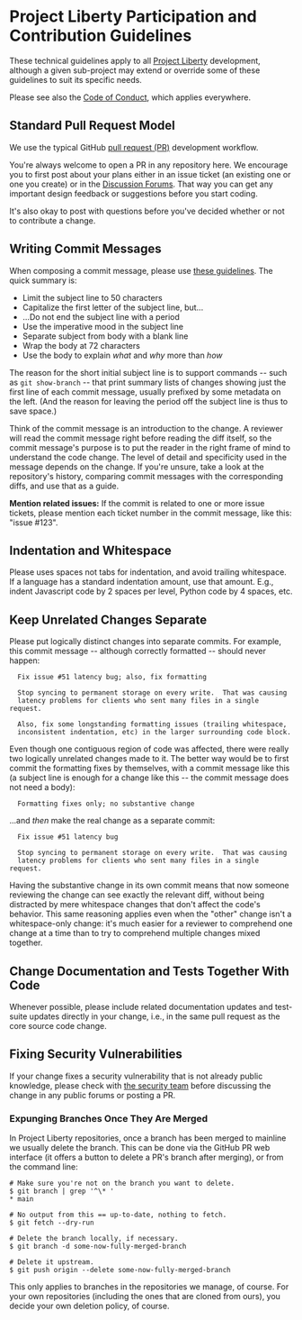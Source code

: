 # Project Liberty Participation and Contribution Guidelines

These technical guidelines apply to all [Project
Liberty](https://ProjectLiberty.io/) development, although a given
sub-project may extend or override some of these guidelines to suit
its specific needs.

Please see also the [Code of Conduct](CODE_OF_CONDUCT), which applies
everywhere.

## Standard Pull Request Model

We use the typical GitHub [pull request
(PR)](https://docs.github.com/en/github/collaborating-with-issues-and-pull-requests/about-pull-requests)
development workflow.

You're always welcome to open a PR in any repository here.  We
encourage you to first post about your plans either in an issue ticket
(an existing one or one you create) or in the [Discussion
Forums](https://forums.projectliberty.io/).  That way you can get any
important design feedback or suggestions before you start coding.

It's also okay to post with questions before you've decided whether or
not to contribute a change.

## Writing Commit Messages

When composing a commit message, please use [these
guidelines](https://chris.beams.io/posts/git-commit/).  The quick
summary is:

* Limit the subject line to 50 characters
* Capitalize the first letter of the subject line, but...
* ...Do not end the subject line with a period
* Use the imperative mood in the subject line
* Separate subject from body with a blank line
* Wrap the body at 72 characters
* Use the body to explain _what_ and _why_ more than _how_

The reason for the short initial subject line is to support commands
-- such as `git show-branch` -- that print summary lists of changes
showing just the first line of each commit message, usually prefixed
by some metadata on the left.  (And the reason for leaving the period
off the subject line is thus to save space.)

Think of the commit message is an introduction to the change.  A
reviewer will read the commit message right before reading the diff
itself, so the commit message's purpose is to put the reader in the
right frame of mind to understand the code change.  The level of
detail and specificity used in the message depends on the change.  If
you're unsure, take a look at the repository's history, comparing
commit messages with the corresponding diffs, and use that as a guide.

**Mention related issues:** If the commit is related to one or more
issue tickets, please mention each ticket number in the commit
message, like this: "issue #123".

## Indentation and Whitespace

Please uses spaces not tabs for indentation, and avoid trailing
whitespace.  If a language has a standard indentation amount, use that
amount.  E.g., indent Javascript code by 2 spaces per level, Python
code by 4 spaces, etc.

## Keep Unrelated Changes Separate

Please put logically distinct changes into separate commits.  For
example, this commit message -- although correctly formatted -- should
never happen:

```
  Fix issue #51 latency bug; also, fix formatting

  Stop syncing to permanent storage on every write.  That was causing
  latency problems for clients who sent many files in a single request.

  Also, fix some longstanding formatting issues (trailing whitespace,
  inconsistent indentation, etc) in the larger surrounding code block.
```

Even though one contiguous region of code was affected, there were
really two logically unrelated changes made to it.  The better way
would be to first commit the formatting fixes by themselves, with a
commit message like this (a subject line is enough for a change like
this -- the commit message does not need a body):

```
  Formatting fixes only; no substantive change
```

...and _then_ make the real change as a separate commit:

```
  Fix issue #51 latency bug

  Stop syncing to permanent storage on every write.  That was causing
  latency problems for clients who sent many files in a single request.
```

Having the substantive change in its own commit means that now someone
reviewing the change can see exactly the relevant diff, without being
distracted by mere whitespace changes that don't affect the code's
behavior.  This same reasoning applies even when the "other" change
isn't a whitespace-only change: it's much easier for a reviewer to
comprehend one change at a time than to try to comprehend multiple
changes mixed together.

## Change Documentation and Tests Together With Code

Whenever possible, please include related documentation updates and
test-suite updates directly in your change, i.e., in the same pull
request as the core source code change.

## Fixing Security Vulnerabilities

If your change fixes a security vulnerability that is not already
public knowledge, please check with [the security
team](mailto:security@projectliberty.io)
before discussing the change in any public forums or posting a PR.

### Expunging Branches Once They Are Merged

In Project Liberty repositories, once a branch has been merged to
mainline we usually delete the branch.  This can be done via the
GitHub PR web interface (it offers a button to delete a PR's branch
after merging), or from the command line:

    # Make sure you're not on the branch you want to delete.
    $ git branch | grep '^\* '
    * main

    # No output from this == up-to-date, nothing to fetch.
    $ git fetch --dry-run

    # Delete the branch locally, if necessary.
    $ git branch -d some-now-fully-merged-branch

    # Delete it upstream.
    $ git push origin --delete some-now-fully-merged-branch

This only applies to branches in the repositories we manage, of
course.  For your own repositories (including the ones that are cloned
from ours), you decide your own deletion policy, of course.
